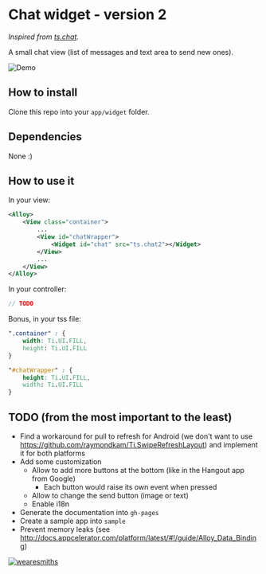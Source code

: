 # Chat widget - version 2

*Inspired from [ts.chat](https://github.com/TheSmiths-Widgets/ts.chat).*

A small chat view (list of messages and text area to send new ones).

![Demo](https://raw.githubusercontent.com/rpellerin/ts.chat2/develop/demo.gif)

## How to install

Clone this repo into your ```app/widget``` folder.

## Dependencies

None :)

## How to use it

In your view:

```xml
<Alloy>
    <View class="container">
        ...
        <View id="chatWrapper">
            <Widget id="chat" src="ts.chat2"></Widget>
        </View>
        ...
    </View>
</Alloy>
```

In your controller:

```javascript
// TODO
```

Bonus, in your tss file:

```css
".container" : {
    width: Ti.UI.FILL,
    height: Ti.UI.FILL
}

"#chatWrapper" : {
    height: Ti.UI.FILL,
    width: Ti.UI.FILL
}
```

## TODO (from the most important to the least)

- Find a workaround for pull to refresh for Android (we don't want to use https://github.com/raymondkam/Ti.SwipeRefreshLayout) and implement it for both platforms
- Add some customization
    - Allow to add more buttons at the bottom (like in the Hangout app from Google)
        - Each button would raise its own event when pressed
    - Allow to change the send button (image or text)
    - Enable i18n
- Generate the documentation into ```gh-pages```
- Create a sample app into ```sample```
- Prevent memory leaks (see http://docs.appcelerator.com/platform/latest/#!/guide/Alloy_Data_Binding)

[![wearesmiths](http://wearesmiths.com/media/logoGitHub.png)](http://wearesmiths.com)